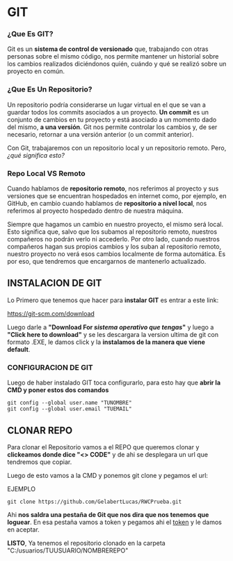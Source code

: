 # GIT

### ¿Que Es GIT?

Git es un **sistema de control de versionado** que, trabajando con otras personas sobre el mismo código, nos permite mantener un historial sobre los cambios realizados diciéndonos quién, cuándo y qué se realizó sobre un proyecto en común.

### ¿Que Es Un Repositorio?

Un repositorio podría considerarse un lugar virtual en el que se van a guardar todos los commits asociados a un proyecto. **Un commit** es un conjunto de cambios en tu proyecto y está asociado a un momento dado del mismo, **a una versión**. Git nos permite controlar los cambios y, de ser necesario, retornar a una versión anterior (o un commit anterior).

Con Git, trabajaremos con un repositorio local y un repositorio remoto. Pero, *¿qué significa esto?*

### Repo Local VS Remoto

Cuando hablamos de **repositorio remoto**, nos referimos al proyecto y sus versiones que se encuentran hospedados en internet como, por ejemplo, en GitHub, en cambio cuando hablamos de **repositorio a nivel local**, nos referimos al proyecto hospedado dentro de nuestra máquina.

Siempre que hagamos un cambio en nuestro proyecto, el mismo será local. Esto significa que, salvo que los subamos al repositorio remoto, nuestros compañeros no podrán verlo ni accederlo.
Por otro lado, cuando nuestros compañeros hagan sus propios cambios y los suban al repositorio remoto, nuestro proyecto no verá esos cambios localmente de forma automática. Es por eso, que tendremos que encargarnos de mantenerlo actualizado.

## INSTALACION DE GIT

Lo Primero que tenemos que hacer para **instalar GIT** es entrar a este link:

https://git-scm.com/download

Luego darle a **"Download For *sistema operativo que tengas*"** y luego a **"Click here to download"** y se les descargara la version ultima de git con formato .EXE, le damos click y la **instalamos de la manera que viene default**.

### CONFIGURACION DE GIT

Luego de haber instalado GIT toca configurarlo, para esto hay que **abrir la CMD y poner estos dos comandos**

```
git config --global user.name "TUNOMBRE"
git config --global user.email "TUEMAIL"
```

## CLONAR REPO

Para clonar el Repositorio vamos a el REPO que queremos clonar y **clickeamos donde dice "<> CODE"** y de ahi se desplegara un url que tendremos que copiar.

Luego de esto vamos a la CMD y ponemos git clone y pegamos el url:

EJEMPLO

`git clone https://github.com/GelabertLucas/RWCPrueba.git`

Ahi **nos saldra una pestaña de Git que nos dira que nos tenemos que loguear**. En esa pestaña vamos a token y pegamos ahi el [token](TOKEN.md) y le damos en aceptar.

**LISTO**, Ya tenemos el repositorio clonado en la carpeta "C:/usuarios/TUUSUARIO/NOMBREREPO"